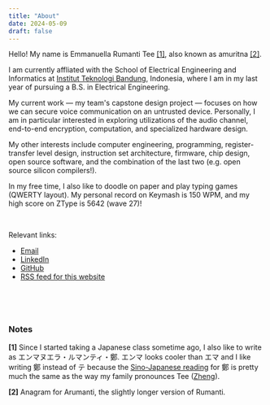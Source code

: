 ```yaml
---
title: "About"
date: 2024-05-09
draft: false
---
```


Hello! My name is Emmanuella Rumanti Tee [\[1\]](#notes), also known as amuritna [\[2\]](#notes).

I am currently affliated with the School of Electrical Engineering and Informatics at [Institut Teknologi Bandung](https://en.wikipedia.org/wiki/Bandung_Institute_of_Technology), Indonesia, where I am in my last year of pursuing a B.S. in Electrical Engineering. 

My current work  — my team's capstone design project — focuses on how we can secure voice communication on an untrusted device. Personally, I am in particular interested in exploring utilizations of the audio channel, end-to-end encryption, computation, and specialized hardware design.

My other interests include computer engineering, programming, register-transfer level design, instruction set architecture, firmware, chip design, open source software, and the combination of the last two (e.g. open source silicon compilers!).

In my free time, I also like to doodle on paper and play typing games (QWERTY layout). My personal record on Keymash is 150 WPM, and my high score on ZType is 5642 (wave 27)!

&nbsp;

Relevant links:
* [Email](mailto:amuritna@gmail.com)
* [LinkedIn](https://linkedin.com/in/emmanuella-rumanti/)
* [GitHub](https://github.com/amuritna/)
* [RSS feed for this website](/index.xml)

&nbsp;

&nbsp;

### Notes
**[1]** Since I started taking a Japanese class sometime ago, I also like to write as エンマヌエラ・ルマンティ・鄭. エンマ looks cooler than エマ and I like writing 鄭 instead of テ because the [Sino-Japanese reading](https://en.wikipedia.org/wiki/On%27yomi) for 鄭 is pretty much the same as the way my family pronounces Tee ([Zheng](https://en.wikipedia.org/wiki/Zheng_(surname))). 

**[2]** Anagram for Arumanti, the slightly longer version of Rumanti. 

&nbsp;
